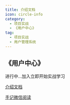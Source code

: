 ```yaml
---
title: 介绍文档
icon: circle-info
category:
  - 项目实战
  - 《用户中心》
tag:
  - 项目实战
  - 用户管理系统
---
```






## 《用户中心》


进行中...加入立即开始实战学习


[介绍文档](https://kazjsfecs3y.feishu.cn/wiki/QJDwwM5bbi2nT9k6laycWm4ynad)


[手记微信阅读](https://mp.weixin.qq.com/mp/appmsgalbum?__biz=MzUzNDUyOTY0Nw==&action=getalbum&album_id=3513732912782671873#wechat_redirect)







